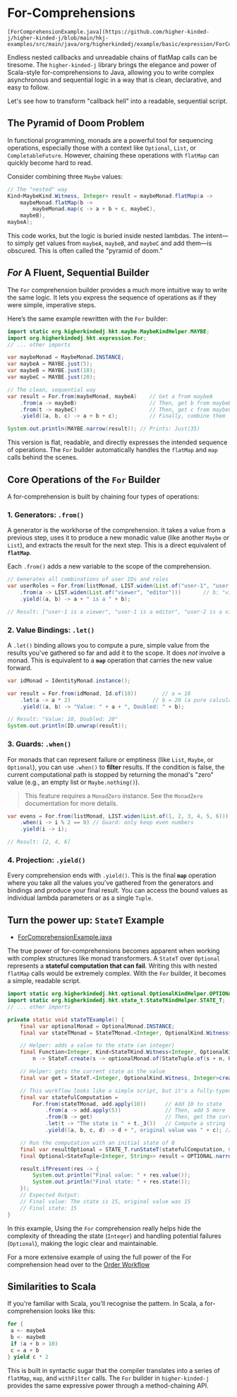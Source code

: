 # For-Comprehensions

~~~ admonish example title="See Example Code:"
[ForComprehensionExample.java](https://github.com/higher-kinded-j/higher-kinded-j/blob/main/hkj-examples/src/main/java/org/higherkindedj/example/basic/expression/ForComprehensionExample.java)
~~~

Endless nested callbacks and unreadable chains of flatMap calls can be tiresome. The `higher-kinded-j` library brings the elegance and power of Scala-style for-comprehensions to Java, allowing you to write complex asynchronous and sequential logic in a way that is clean, declarative, and easy to follow.

Let's see how to transform "callback hell" into a readable, sequential script.

## The Pyramid of Doom Problem

In functional programming, monads are a powerful tool for sequencing operations, especially those with a context like `Optional`, `List`, or `CompletableFuture`. However, chaining these operations with `flatMap` can quickly become hard to read.

Consider combining three `Maybe` values:

```java
// The "nested" way
Kind<MaybeKind.Witness, Integer> result = maybeMonad.flatMap(a ->
    maybeMonad.flatMap(b ->
        maybeMonad.map(c -> a + b + c, maybeC),
    maybeB),
maybeA);
```

This code works, but the logic is buried inside nested lambdas. The intent—to simply get values from `maybeA`, `maybeB`, and `maybeC` and add them—is obscured. This is often called the "pyramid of doom."

## _For_ A Fluent, Sequential Builder

The `For` comprehension builder provides a much more intuitive way to write the same logic. It lets you express the sequence of operations as if they were simple, imperative steps.

Here’s the same example rewritten with the `For` builder:

```java
import static org.higherkindedj.hkt.maybe.MaybeKindHelper.MAYBE;
import org.higherkindedj.hkt.expression.For;
// ... other imports

var maybeMonad = MaybeMonad.INSTANCE;
var maybeA = MAYBE.just(5);
var maybeB = MAYBE.just(10);
var maybeC = MAYBE.just(20);

// The clean, sequential way
var result = For.from(maybeMonad, maybeA)    // Get a from maybeA
    .from(a -> maybeB)                       // Then, get b from maybeB
    .from(t -> maybeC)                       // Then, get c from maybeC
    .yield((a, b, c) -> a + b + c);          // Finally, combine them

System.out.println(MAYBE.narrow(result)); // Prints: Just(35)
```

This version is flat, readable, and directly expresses the intended sequence of operations. The `For` builder automatically handles the `flatMap` and `map` calls behind the scenes.


## Core Operations of the `For` Builder

A for-comprehension is built by chaining four types of operations:

### 1. Generators: `.from()`

A generator is the workhorse of the comprehension. It takes a value from a previous step, uses it to produce a new monadic value (like another `Maybe` or `List`), and extracts the result for the next step. This is a direct equivalent of **`flatMap`**.

Each `.from()` adds a new variable to the scope of the comprehension.

```java
// Generates all combinations of user IDs and roles
var userRoles = For.from(listMonad, LIST.widen(List.of("user-1", "user-2"))) // a: "user-1", "user-2"
    .from(a -> LIST.widen(List.of("viewer", "editor")))       // b: "viewer", "editor"
    .yield((a, b) -> a + " is a " + b);

// Result: ["user-1 is a viewer", "user-1 is a editor", "user-2 is a viewer", "user-2 is a editor"]
```


### 2. Value Bindings: `.let()`

A `.let()` binding allows you to compute a pure, simple value from the results you've gathered so far and add it to the scope. It does *not* involve a monad. This is equivalent to a **`map`** operation that carries the new value forward.

```java
var idMonad = IdentityMonad.instance();

var result = For.from(idMonad, Id.of(10))        // a = 10
    .let(a -> a * 2)                          // b = 20 (a pure calculation)
    .yield((a, b) -> "Value: " + a + ", Doubled: " + b);

// Result: "Value: 10, Doubled: 20"
System.out.println(ID.unwrap(result));
```


### 3. Guards: `.when()`

For monads that can represent failure or emptiness (like `List`, `Maybe`, or `Optional`), you can use `.when()` to **filter** results. If the condition is false, the current computational path is stopped by returning the monad's "zero" value (e.g., an empty list or `Maybe.nothing()`).

> This feature requires a `MonadZero` instance. See the `MonadZero` documentation for more details.
>

```java
var evens = For.from(listMonad, LIST.widen(List.of(1, 2, 3, 4, 5, 6)))
    .when(i -> i % 2 == 0) // Guard: only keep even numbers
    .yield(i -> i);

// Result: [2, 4, 6]
```



### 4. Projection: `.yield()`

Every comprehension ends with `.yield()`. This is the final **`map`** operation where you take all the values you've gathered from the generators and bindings and produce your final result. You can access the bound values as individual lambda parameters or as a single `Tuple`.



## Turn the power up: `StateT` Example

- [ForComprehensionExample.java](https://github.com/higher-kinded-j/higher-kinded-j/blob/main/hkj-examples/src/main/java/org/higherkindedj/example/basic/expression/ForComprehensionExample.java)

The true power of for-comprehensions becomes apparent when working with complex structures like monad transformers. A `StateT` over `Optional` represents a **stateful computation that can fail**. Writing this with nested `flatMap` calls would be extremely complex. With the `For` builder, it becomes a simple, readable script.

```java
import static org.higherkindedj.hkt.optional.OptionalKindHelper.OPTIONAL;
import static org.higherkindedj.hkt.state_t.StateTKindHelper.STATE_T;
// ... other imports

private static void stateTExample() {
    final var optionalMonad = OptionalMonad.INSTANCE;
    final var stateTMonad = StateTMonad.<Integer, OptionalKind.Witness>instance(optionalMonad);

    // Helper: adds a value to the state (an integer)
    final Function<Integer, Kind<StateTKind.Witness<Integer, OptionalKind.Witness>, Unit>> add =
        n -> StateT.create(s -> optionalMonad.of(StateTuple.of(s + n, Unit.INSTANCE)), optionalMonad);

    // Helper: gets the current state as the value
    final var get = StateT.<Integer, OptionalKind.Witness, Integer>create(s -> optionalMonad.of(StateTuple.of(s, s)), optionalMonad);

    // This workflow looks like a simple script, but it's a fully-typed, purely functional composition!
    final var statefulComputation =
        For.from(stateTMonad, add.apply(10))      // Add 10 to state
            .from(a -> add.apply(5))              // Then, add 5 more
            .from(b -> get)                       // Then, get the current state (15)
            .let(t -> "The state is " + t._3())   // Compute a string from it
            .yield((a, b, c, d) -> d + ", original value was " + c); // Produce the final string

    // Run the computation with an initial state of 0
    final var resultOptional = STATE_T.runStateT(statefulComputation, 0);
    final Optional<StateTuple<Integer, String>> result = OPTIONAL.narrow(resultOptional);

    result.ifPresent(res -> {
        System.out.println("Final value: " + res.value());
        System.out.println("Final state: " + res.state());
    });
    // Expected Output:
    // Final value: The state is 15, original value was 15
    // Final state: 15
}
```

In this example, Using the `For` comprehension really helps hide the complexity of threading the state (`Integer`) and handling potential failures (`Optional`), making the logic clear and maintainable.


For a more extensive example of using the full power of the For comprehension head over to the [Order Workflow](../hkts/order-walkthrough.md)

## Similarities to Scala

If you're familiar with Scala, you'll recognise the pattern. In Scala, a for-comprehension looks like this:

```scala
for {
 a <- maybeA
 b <- maybeB
 if (a + b > 10)
 c = a + b
} yield c * 2
```

This is built in syntactic sugar that the compiler translates into a series of `flatMap`, `map`, and `withFilter` calls. 
The `For` builder in `higher-kinded-j` provides the same expressive power through a method-chaining API.  


